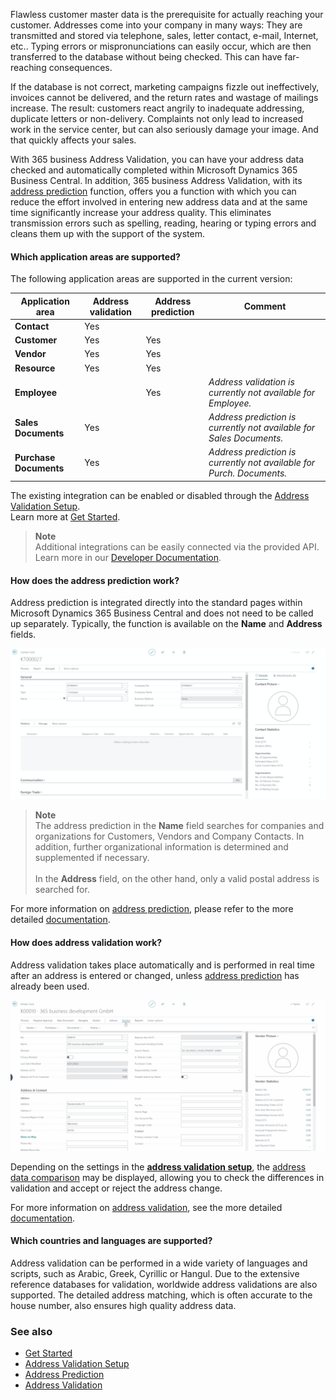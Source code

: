
Flawless customer master data is the prerequisite for actually reaching your customer. Addresses come into your company in many ways: They are transmitted and stored via telephone, sales, letter contact, e-mail, Internet, etc.. Typing errors or mispronunciations can easily occur, which are then transferred to the database without being checked. This can have far-reaching consequences.

If the database is not correct, marketing campaigns fizzle out ineffectively, invoices cannot be delivered, and the return rates and wastage of mailings increase. The result: customers react angrily to inadequate addressing, duplicate letters or non-delivery. Complaints not only lead to increased work in the service center, but can also seriously damage your image. And that quickly affects your sales.

With 365 business Address Validation, you can have your address data checked and automatically completed within Microsoft Dynamics 365 Business Central. In addition, 365 business Address Validation, with its [address prediction](address-prediction/) function, offers you a function with which you can reduce the effort involved in entering new address data and at the same time significantly increase your address quality.
This eliminates transmission errors such as spelling, reading, hearing or typing errors and cleans them up with the support of the system.

#### Which application areas are supported?

The following application areas are supported in the current version:

| Application area | Address validation | Address prediction | Comment |
| --- | --- | --- | --- |
| **Contact** | Yes | |
| **Customer** | Yes | Yes | |
| **Vendor** | Yes | Yes | |
| **Resource** | Yes | Yes | |
| **Employee** | | Yes | *Address validation is currently not available for Employee.* |
| **Sales Documents** | Yes | | *Address prediction is currently not available for Sales Documents.* |
| **Purchase Documents** | Yes | | *Address prediction is currently not available for Purch. Documents.* |

The existing integration can be enabled or disabled through the [Address Validation Setup](setup/).<br>Learn more at [Get Started](get-started/).

> **Note**<br>Additional integrations can be easily connected via the provided API.<br>Learn more in our [Developer Documentation](https://docs.365businessdev.com/en-US/al-developer/365businessaddressvalidation/).

#### How does the address prediction work?

Address prediction is integrated directly into the standard pages within Microsoft Dynamics 365 Business Central and does not need to be called up separately.
Typically, the function is available on the **Name** and **Address** fields.

![Address Prediction](/assets/images/365-business-address-validation/addressprediction.en-US.gif)

> **Note**<br>The address prediction in the **Name** field searches for companies and organizations for Customers, Vendors and Company Contacts. In addition, further organizational information is determined and supplemented if necessary.<br><br>In the **Address** field, on the other hand, only a valid postal address is searched for.

For more information on [address prediction](address-prediction/), please refer to the more detailed [documentation](address-prediction/).

#### How does address validation work?

Address validation takes place automatically and is performed in real time after an address is entered or changed, unless [address prediction](address-prediction/) has already been used.

![Address Validation](/assets/images/365-business-address-validation/addressvalidation.en-US.gif)

Depending on the settings in the [**address validation setup**](setup/), the [address data comparison](address-validation/#how-can-i-check-the-address-data-before-they-are-applied) may be displayed, allowing you to check the differences in validation and accept or reject the address change.

For more information on [address validation](address-validation/), see the more detailed [documentation](address-validation/).

#### Which countries and languages are supported?

Address validation can be performed in a wide variety of languages and scripts, such as Arabic, Greek, Cyrillic or Hangul. 
Due to the extensive reference databases for validation, worldwide address validations are also supported.
The detailed address matching, which is often accurate to the house number, also ensures high quality address data.

### See also 
 - [Get Started](get-started/)
 - [Address Validation Setup](setup/)
 - [Address Prediction](address-prediction/)
 - [Address Validation](address-validation/)

